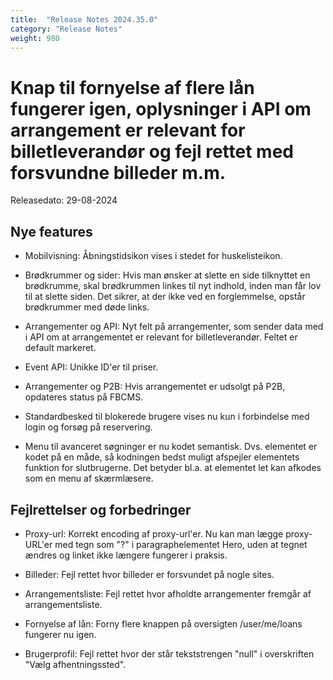 ```yaml
---
title:  "Release Notes 2024.35.0"
category: "Release Notes"
weight: 980
---
```


# Knap til fornyelse af flere lån fungerer igen, oplysninger i API om arrangement er relevant for billetleverandør og fejl rettet med forsvundne billeder m.m. 

Releasedato: 29-08-2024

## Nye features

- Mobilvisning: Åbningstidsikon vises i stedet for huskelisteikon. 

- Brødkrummer og sider: Hvis man ønsker at slette en side tilknyttet en brødkrumme, skal brødkrummen linkes til nyt indhold, inden man får lov til at slette siden. Det sikrer, at der ikke ved en forglemmelse, opstår brødkrummer med døde links. 

- Arrangementer og API: Nyt felt på arrangementer, som sender data med i API om at arrangementet er relevant for billetleverandør. Feltet er default markeret. 

- Event API: Unikke ID'er til priser. 

- Arrangementer og P2B: Hvis arrangementet er udsolgt på P2B, opdateres status på FBCMS. 

- Standardbesked til blokerede brugere vises nu kun i forbindelse med login og forsøg på reservering. 

- Menu til avanceret søgninger er nu kodet semantisk. Dvs. elementet er kodet på en måde, så kodningen bedst muligt afspejler elementets funktion for slutbrugerne. Det betyder bl.a. at elementet let kan afkodes som en menu af skærmlæsere. 




## Fejlrettelser og forbedringer

- Proxy-url: Korrekt encoding af proxy-url'er. Nu kan man lægge proxy-URL'er med tegn som "?" i paragraphelementet Hero, uden at tegnet ændres og linket ikke længere fungerer i praksis.  

- Billeder: Fejl rettet hvor billeder er forsvundet på nogle sites. 

- Arrangementsliste: Fejl rettet hvor afholdte arrangementer fremgår af arrangementsliste. 

- Fornyelse af lån: Forny flere knappen på oversigten /user/me/loans fungerer nu igen. 

- Brugerprofil: Fejl rettet hvor der står tekststrengen "null" i overskriften "Vælg afhentningssted". 
